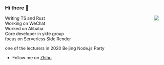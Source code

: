 ### Hi there 👋

<img align="right" src="https://github-readme-stats.vercel.app/api?username=zhangyuang&show_icons=true&theme=cobalt&hide_title=true" />

Writing TS and Rust   
Working on WeChat  
Worked on Alibaba  
Core developer in ykfe group  
focus on Serverless Side Render  

one of the lecturers in 2020 Beijing Node.js Party

- Follow me on [Zhihu](https://www.zhihu.com/people/zhang-yu-ang-67)
